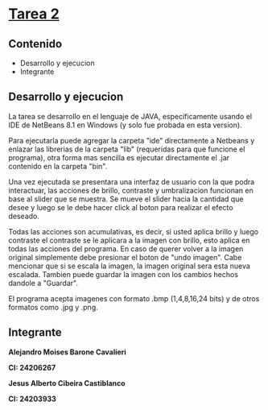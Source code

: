 # [Tarea 2](https://github.com/alejandrombc/PDI_Tarea2)

## Contenido
* Desarrollo y ejecucion
* Integrante

## Desarrollo y ejecucion
La tarea se desarrollo en el lenguaje de JAVA, especificamente usando el IDE de NetBeans 8.1 en Windows (y solo fue probada en esta version).

Para ejecutarla puede agregar la carpeta "ide" directamente a Netbeans y enlazar las librerias de la carpeta "lib" (requeridas para que funcione el programa), otra forma mas sencilla es ejecutar directamente el .jar contenido en la carpeta "bin".

Una vez ejecutada se presentara una interfaz de usuario con la que podra interactuar, las acciones de brillo, contraste y umbralizacion funcionan en base al slider que se muestra. Se mueve el slider hacia la cantidad que desee y luego se le debe hacer click al boton para realizar el efecto deseado.

Todas las acciones son acumulativas, es decir, si usted aplica brillo y luego contraste el contraste se le aplicara a la imagen con brillo, esto aplica en todas las acciones del programa. En caso de querer volver a la imagen original simplemente debe presionar el boton de "undo imagen". Cabe mencionar que si se escala la imagen, la imagen original sera esta nueva escalada. Tambien puede guardar la imagen con los cambios hechos dandole a "Guardar".

El programa acepta imagenes con formato .bmp (1,4,8,16,24 bits) y de otros formatos como .jpg y .png.

## Integrante

**Alejandro Moises Barone Cavalieri**

**CI: 24206267**

**Jesus Alberto Cibeira Castiblanco**

**CI: 24203933**